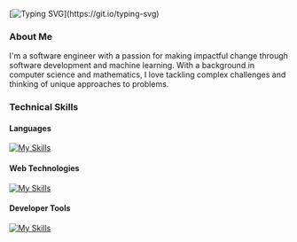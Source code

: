 [![Typing SVG](https://readme-typing-svg.herokuapp.com?font=Fira+Code&pause=1000&color=C39EF7&width=435&lines=Hey%2C+it's+Christopher;Welcome+to+my+GitHub!)](https://git.io/typing-svg)

### About Me
I'm a software engineer with a passion for making impactful change through software development and machine learning. With a background in computer science and mathematics, I love tackling complex challenges and thinking of unique approaches to problems.

### Technical Skills

#### Languages
[![My Skills](https://skillicons.dev/icons?i=python,c,cpp,java)](https://skillicons.dev)

#### Web Technologies
[![My Skills](https://skillicons.dev/icons?i=django,flask,postgres,react,nodejs,typescript,javascript,html,css)](https://skillicons.dev)

#### Developer Tools
[![My Skills](https://skillicons.dev/icons?i=git,docker,linux,vscode)](https://skillicons.dev)
